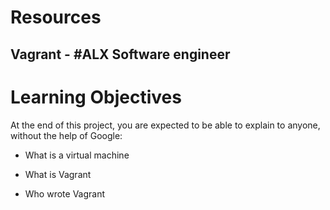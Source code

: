# Resources

## Vagrant - #ALX Software engineer

# Learning Objectives

At the end of this project, you are expected to be able to explain to anyone, without the help of Google:

* What is a virtual machine

* What is Vagrant

* Who wrote Vagrant
